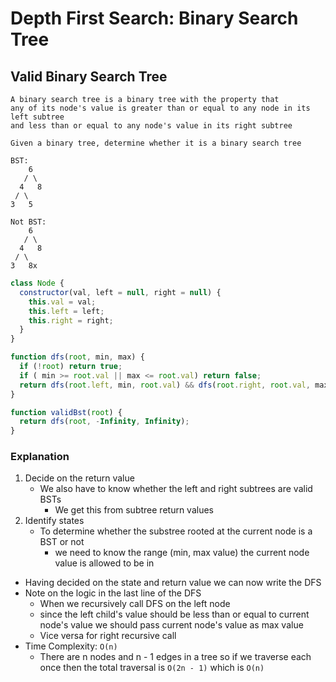 # Depth First Search: Binary Search Tree
## Valid Binary Search Tree
```
A binary search tree is a binary tree with the property that
any of its node's value is greater than or equal to any node in its left subtree 
and less than or equal to any node's value in its right subtree

Given a binary tree, determine whether it is a binary search tree

BST:
    6
   / \
  4   8
 / \
3   5

Not BST:
    6
   / \
  4   8
 / \
3   8x
```
```javascript
class Node {
  constructor(val, left = null, right = null) {
    this.val = val;
    this.left = left;
    this.right = right;
  }
}

function dfs(root, min, max) {
  if (!root) return true;
  if ( min >= root.val || max <= root.val) return false;
  return dfs(root.left, min, root.val) && dfs(root.right, root.val, max);
}

function validBst(root) {
  return dfs(root, -Infinity, Infinity);
}
```
### Explanation
1. Decide on the return value
    - We also have to know whether the left and right subtrees are valid BSTs
      - We get this from subtree return values
2. Identify states
    - To determine whether the substree rooted at the current node is a BST or not
      - we need to know the range (min, max value) the current node value is allowed to be in
- Having decided on the state and return value we can now write the DFS
- Note on the logic in the last line of the DFS
  - When we recursively call DFS on the left node
  - since the left child's value should be less than or equal to current node's value we should pass current node's value as max value
  - Vice versa for right recursive call
- Time Complexity: `O(n)`
  - There are n nodes and n - 1 edges in a tree so if we traverse each once then the total traversal is `O(2n - 1)` which is `O(n)`

